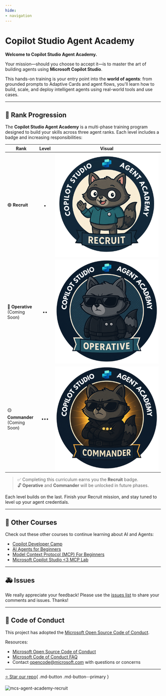 ```yaml
---
hide:
- navigation
---
```


# Copilot Studio Agent Academy

**Welcome to Copilot Studio Agent Academy.**  

Your mission—should you choose to accept it—is to master the art of building agents using **Microsoft Copilot Studio**.

This hands-on training is your entry point into the **world of agents**: from grounded prompts to Adaptive Cards and agent flows, you'll learn how to build, scale, and deploy intelligent agents using real-world tools and use cases.

---

## 🏅 Rank Progression

The **Copilot Studio Agent Academy** is a multi-phase training program designed to build your skills across three agent ranks. Each level includes a badge and increasing responsibilities:

| Rank             | Level | Visual |
|------------------|:-----:|--------|
| 🟢 **Recruit**     | •     | ![Recruit Badge](./images/mcs-agent-academy-recruit-badge.png)     |
| 🔵 **Operative**</br>(Coming Soon)   | ••    | ![Operative Badge](./images/mcs-agent-academy-operative-badge.png) |
| 🟡 **Commander**</br>(Coming Soon)    | •••   | ![Commander Badge](./images/mcs-agent-academy-commander-badge.png) |

> ✅ Completing this curriculum earns you the **Recruit** badge.  
> 🔓 **Operative** and **Commander** will be unlocked in future phases.

Each level builds on the last. Finish your Recruit mission, and stay tuned to level up your agent credentials.

---

## 🎒 Other Courses

Check out these other courses to continue learning about AI and Agents:

- [Copilot Developer Camp](https://microsoft.github.io/copilot-camp/)
- [AI Agents for Beginners](https://microsoft.github.io/ai-agents-for-beginners/)
- [Model Context Protocol (MCP) For Beginners](https://github.com/microsoft/mcp-for-beginners)
- [Microsoft Copilot Studio <3 MCP Lab](https://aka.ms/mcsmcplab)

---

## 🚑 Issues

We really appreciate your feedback! Please use the [issues list](https://github.com/microsoft/agent-academy/issues) to share your comments and issues. Thanks!

---

## 📜 Code of Conduct

This project has adopted the [Microsoft Open Source Code of Conduct](https://opensource.microsoft.com/codeofconduct/).

Resources:

- [Microsoft Open Source Code of Conduct](https://opensource.microsoft.com/codeofconduct/)
- [Microsoft Code of Conduct FAQ](https://opensource.microsoft.com/codeofconduct/faq/)
- Contact [opencode@microsoft.com](mailto:opencode@microsoft.com) with questions or concerns

---

[⭐️ Star our repo](https://github.com/microsoft/agent-academy){ .md-button .md-button--primary }

![mcs-agent-academy-recruit](https://m365-visitor-stats.azurewebsites.net/?resource=https://github.com/microsoft/mcs-agent-academy-recruit)
